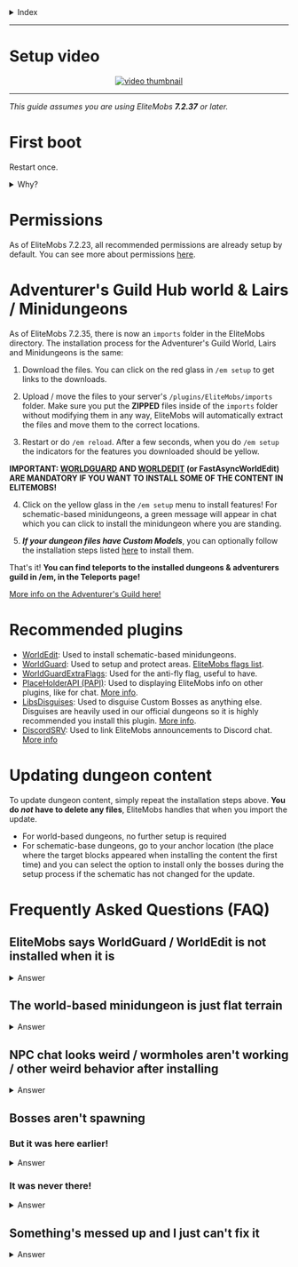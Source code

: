<details><summary>Index</summary>

- [Setup video](#setup-video)
- [First boot](#first-boot)
- [Permissions](#permissions)
- [Adventurer's Guild Hub world & Lairs / Minidungeons](#adventurer-s-guild-hub-world---lairs---minidungeons)
- [Recommended plugins](#recommended-plugins)
- [Updating dungeon content](#updating-dungeon-content)
- [Frequently Asked Questions (FAQ)](#frequently-asked-questions--faq-)
    * [EliteMobs says WorldGuard / WorldEdit is not installed when it is](#elitemobs-says-worldguard---worldedit-is-not-installed-when-it-is)
    * [The world-based minidungeon is just flat terrain](#the-world-based-minidungeon-is-just-flat-terrain)
    * [NPC chat looks weird / wormholes aren't working / other weird behavior after installing](#npc-chat-looks-weird---wormholes-aren-t-working---other-weird-behavior-after-installing)
    * [Bosses aren't spawning](#bosses-aren-t-spawning)
        + [But it was here earlier!](#but-it-was-here-earlier-)
        + [It was never there!](#it-was-never-there-)
    * [Something's messed up and I just can't fix it](#something-s-messed-up-and-i-just-can-t-fix-it)

<small><i><a href='http://ecotrust-canada.github.io/markdown-toc/'>Table of contents generated with markdown-toc</a></i></small>


</details>


***

# Setup video

<div align="center"><a href="https://youtu.be/boRg2X4qhw4"><img src="https://i.ytimg.com/vi/boRg2X4qhw4/hqdefault.jpg?sqp=-oaymwEcCPYBEIoBSFXyq4qpAw4IARUAAIhCGAFwAcABBg==&rs=AOn4CLBKCzqqxUu0AB95hcrBAg0VwzJ5XA" alt="video thumbnail"></a></div>


***


*This guide assumes you are using EliteMobs ***7.2.37*** or later.*

# First boot

Restart once.
<details><summary>Why?</summary>EliteMobs sets increases maximum health of your spigot.yml config file the first time the server starts up. This is so Elite mobs can have more than 2000 health. It does not alter the health of any other mob - so it doesn't change vanilla or plugin mobs.

This change requires a restart to actually work.</details>

# Permissions

As of EliteMobs 7.2.23, all recommended permissions are already setup by default. You can see more about permissions [here](https://github.com/MagmaGuy/EliteMobs/wiki/%5BGuide%5D-Permissions-and-commands).

# Adventurer's Guild Hub world & Lairs / Minidungeons

As of EliteMobs 7.2.35, there is now an `imports` folder in the EliteMobs directory. The installation process for the Adventurer's Guild World, Lairs and Minidungeons is the same:

1) Download the files. You can click on the red glass in `/em setup` to get links to the downloads.

2) Upload / move the files to your server's `/plugins/EliteMobs/imports` folder. Make sure you put the **ZIPPED** files inside of the `imports` folder without modifying them in any way, EliteMobs will automatically extract the files and move them to the correct locations.

3) Restart or do `/em reload`. After a few seconds, when you do `/em setup` the indicators for the features you downloaded should be yellow.

**IMPORTANT: [WORLDGUARD](https://dev.bukkit.org/projects/worldguard) AND [WORLDEDIT](https://dev.bukkit.org/projects/worldedit) (or FastAsyncWorldEdit) ARE MANDATORY IF YOU WANT TO INSTALL SOME OF THE CONTENT IN ELITEMOBS!**

4) Click on the yellow glass in the `/em setup` menu to install features! For schematic-based minidungeons, a green message will appear in chat which you can click to install the minidungeon where you are standing.

5) ***If your dungeon files have Custom Models***, you can optionally follow the installation steps listed [here](https://github.com/MagmaGuy/EliteMobs/wiki/Custom-Models#importing-custom-models-from-dungeons) to install them.

That's it! **You can find teleports to the installed dungeons & adventurers guild in /em, in the Teleports page!**

[More info on the Adventurer's Guild here!](https://github.com/MagmaGuy/EliteMobs/wiki/%5BGuide%5D-Adventurer's-Guild-World)

# Recommended plugins

- [WorldEdit](https://dev.bukkit.org/projects/worldedit): Used to install schematic-based minidungeons.
- [WorldGuard](https://dev.bukkit.org/projects/worldguard): Used to setup and protect areas. [EliteMobs flags list](https://github.com/MagmaGuy/EliteMobs/wiki/%5BThird-party-support%5D-Worldguard-flags).
- [WorldGuardExtraFlags](https://www.spigotmc.org/resources/worldguard-extra-flags.4823/): Used for the anti-fly flag, useful to have.
- [PlaceHolderAPI (PAPI)](https://www.spigotmc.org/resources/placeholderapi.6245/): Used to displaying EliteMobs info on other plugins, like for chat. [More info](https://github.com/MagmaGuy/EliteMobs/wiki/%5BPlaceholderAPI%5D-EliteMobs-placeholders).
- [LibsDisguises](https://www.spigotmc.org/resources/libs-disguises-free.81/): Used to disguise Custom Bosses as anything else. Disguises are heavily used in our official dungeons so it is highly recommended you install this plugin. [More info](https://github.com/MagmaGuy/EliteMobs/wiki/LibsDisguises-&-Disguising-Custom-Bosses).
- [DiscordSRV](https://www.spigotmc.org/resources/discordsrv.18494/): Used to link EliteMobs announcements to Discord chat. [More info](https://github.com/MagmaGuy/EliteMobs/wiki/DiscordSRV---Discord-broadcasts)

# Updating dungeon content

To update dungeon content, simply repeat the installation steps above. **You do ***not*** have to delete any files**, EliteMobs handles that when you import the update.

- For world-based dungeons, no further setup is required
- For schematic-base dungeons, go to your anchor location (the place where the target blocks appeared when installing the content the first time) and you can select the option to install only the bosses during the setup process if the schematic has not changed for the update.

# Frequently Asked Questions (FAQ)

## EliteMobs says WorldGuard / WorldEdit is not installed when it is

<details><summary>Answer</summary>

This 100% means you are using the wrong version of WorldGuard / WorldEdit on your server. [You can get the right version from the section above.](https://github.com/MagmaGuy/EliteMobs/wiki/%5BGuide%5D-Quick-Setup/#recommended-plugins)

</details>

## The world-based minidungeon is just flat terrain

<details><summary>Answer</summary>

95% of the time this means you did not follow the setup instructions. If you unzipped any files or loaded any worlds using other plugins, reinstall the content following the steps listed above. You do not need any other plugins to load the worlds correctly.

</details>

## NPC chat looks weird / wormholes aren't working / other weird behavior after installing

<details><summary>Answer</summary>

Run the command `/em reload` after setting a dungeon up to make sure all of the values get fully initialized. A restart is even better, but should not be necessary.
</details>

## Bosses aren't spawning

### But it was here earlier!

<details><summary>Answer</summary

Regional bosses have a respawn time. You can check when the boss is scheduled to respawn by going to its configuration file and copying the numbers after the `:` in the spawn locations section.

Example:

```yml
spawnLocations:
- em_primis,1100.5,22.5,526.5,0.0,0.0:1643259941451
```

In this case the numbers you're looking for are `1643259941451`. You can use [this](https://www.unixtimestamp.com/index.php) website to convert that to a specific date. You can delete the numbers to force the boss to respawn, make sure you do `/em reload` after deleting them.

</details>

### It was never there!

<details><summary>Answer</summary>

Check the following things:

- Did you or someone else kill the boss, or did it escape via the timeout feature? The boss may be respawning. Check the cooldowns, info about that is in the section above.
- See if there are any errors on console, especially after you install the dungeon or after an `/em reload`. The errors should tell you what's wrong.
- Check if your region is protected by some other plugin that would prevent mob spawning
- Check the difficulty of your world, mobs can't spawn in peaceful difficulty
- Check WorldGuard flags, see if mob spawning is set to allow
- Check if you installed the dungeon content over the spawn area, that is protected by default
- Very, very rarely, the issue might have to do with the day your server thinks it is. Make sure your server machine's date is correct, otherwise the respawn mechanic might cause some issues.

</details>


## Something's messed up and I just can't fix it

<details><summary>Answer</summary>

This usually happens after trying and failing to correctly modify files in a way that EliteMobs could not self-repair. If you are stuck and can't figure out how to repair it from the console messages on startup / dungeon installation, the best thing to do is a clean installation of EliteMobs.

Back up your `~/plugins/EliteMobs/data` folder to keep player data, then delete the `~/plugins/EliteMobs/` folder. Start your server up, shut it down, restore the contents of your backed up data folder **while the server is offline** and then start it up again. You can now resume installing EliteMobs content.

</details>